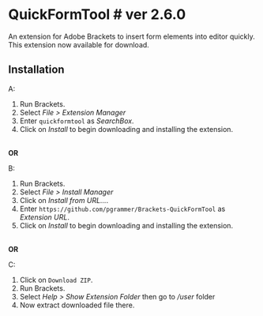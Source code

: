 # QuickFormTool # ver 2.6.0

An extension for Adobe Brackets to insert form elements into editor quickly.<br>
This extension now available for download.<br>

## Installation ##

A:
<br>

1. Run Brackets.<br>
2. Select _File > Extension Manager_<br>
3. Enter `quickformtool` as _SearchBox_.<br>
4. Click on _Install_ to begin downloading and installing the extension.<br>
<br>
<b>OR</b>

B:
<br>

1. Run Brackets.<br>
2. Select _File > Install Manager_<br>
3. Click on _Install from URL..._.
4. Enter `https://github.com/pgrammer/Brackets-QuickFormTool` as _Extension URL_.<br>
5. Click on _Install_ to begin downloading and installing the extension.<br>
<br>
<b>OR</b>

C:
<br>

1. Click on `Download ZIP`.<br>
2. Run Brackets.<br>
3. Select _Help > Show Extension Folder_ then go to _/user_ folder<br>
4. Now extract downloaded file there.
